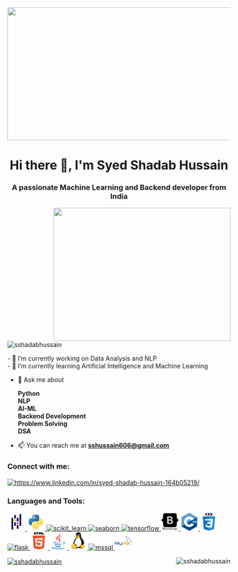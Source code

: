 <img align="center" src="https://www.simplilearn.com/ice9/free_resources_article_thumb/Convolutional_Neural_Network_Tutorial.jpg" width="1200" height="300">
<h1 align="center">Hi there 👋, I'm Syed Shadab Hussain</h1>
<h3 align="center">A passionate Machine Learning and Backend developer from India</h3>
<img align="right" src="https://cdn.dribbble.com/users/1162077/screenshots/3848914/programmer.gif"  width="400" height="300">
<p align="left"> <img src="https://komarev.com/ghpvc/?username=sshadabhussain&label=Profile%20views&color=0e75b6&style=flat" alt="sshadabhussain" /> </p>
<div>- 🔭 I’m currently working on Data Analysis and NLP</div>
<div>- 🌱 I’m currently learning Artificial Intelligence and Machine Learning</div>

- 💬 Ask me about <div> **Python </div> <div>  NLP </div> <div> AI-ML </div> <div> Backend Development </div> <div> Problem Solving </div> <div> DSA**</div>

- 📫 You can reach me at **sshussain606@gmail.com**

<h3 align="left">Connect with me:</h3>
<p align="left">
<a href="https://linkedin.com/in/https://www.linkedin.com/in/syed-shadab-hussain-164b05219/" target="blank"><img align="center" src="https://raw.githubusercontent.com/rahuldkjain/github-profile-readme-generator/master/src/images/icons/Social/linked-in-alt.svg" alt="https://www.linkedin.com/in/syed-shadab-hussain-164b05219/" height="30" width="40" /></a>
</p>

<h3 align="left">Languages and Tools:</h3>
<p align="left"> </a> <a href="https://pandas.pydata.org/" target="_blank" rel="noreferrer"> <img src="https://raw.githubusercontent.com/devicons/devicon/2ae2a900d2f041da66e950e4d48052658d850630/icons/pandas/pandas-original.svg" alt="pandas" width="40" height="40"/> </a> <a href="https://www.python.org" target="_blank" rel="noreferrer"> <img src="https://raw.githubusercontent.com/devicons/devicon/master/icons/python/python-original.svg" alt="python" width="40" height="40"/> </a> <a href="https://scikit-learn.org/" target="_blank" rel="noreferrer"> <img src="https://upload.wikimedia.org/wikipedia/commons/0/05/Scikit_learn_logo_small.svg" alt="scikit_learn" width="40" height="40"/> </a> <a href="https://seaborn.pydata.org/" target="_blank" rel="noreferrer"> <img src="https://seaborn.pydata.org/_images/logo-mark-lightbg.svg" alt="seaborn" width="40" height="40"/> </a> <a href="https://www.tensorflow.org" target="_blank" rel="noreferrer"> <img src="https://www.vectorlogo.zone/logos/tensorflow/tensorflow-icon.svg" alt="tensorflow" width="40" height="40"/> </a> 
<a href="https://getbootstrap.com" target="_blank" rel="noreferrer"> <img src="https://raw.githubusercontent.com/devicons/devicon/master/icons/bootstrap/bootstrap-plain-wordmark.svg" alt="bootstrap" width="40" height="40"/> </a> <a href="https://www.w3schools.com/cpp/" target="_blank" rel="noreferrer"> <img src="https://raw.githubusercontent.com/devicons/devicon/master/icons/cplusplus/cplusplus-original.svg" alt="cplusplus" width="40" height="40"/> </a> <a href="https://www.w3schools.com/css/" target="_blank" rel="noreferrer"> <img src="https://raw.githubusercontent.com/devicons/devicon/master/icons/css3/css3-original-wordmark.svg" alt="css3" width="40" height="40"/> </a> <a href="https://flask.palletsprojects.com/" target="_blank" rel="noreferrer"> <img src="https://www.vectorlogo.zone/logos/pocoo_flask/pocoo_flask-icon.svg" alt="flask" width="40" height="40"/> </a> <a href="https://www.w3.org/html/" target="_blank" rel="noreferrer"> <img src="https://raw.githubusercontent.com/devicons/devicon/master/icons/html5/html5-original-wordmark.svg" alt="html5" width="40" height="40"/> </a> <a href="https://www.java.com" target="_blank" rel="noreferrer"> <img src="https://raw.githubusercontent.com/devicons/devicon/master/icons/java/java-original.svg" alt="java" width="40" height="40"/> </a> <a href="https://www.linux.org/" target="_blank" rel="noreferrer"> <img src="https://raw.githubusercontent.com/devicons/devicon/master/icons/linux/linux-original.svg" alt="linux" width="40" height="40"/> </a> <a href="https://www.microsoft.com/en-us/sql-server" target="_blank" rel="noreferrer"> <img src="https://www.svgrepo.com/show/303229/microsoft-sql-server-logo.svg" alt="mssql" width="40" height="40"/> </a> <a href="https://www.mysql.com/" target="_blank" rel="noreferrer"> <img src="https://raw.githubusercontent.com/devicons/devicon/master/icons/mysql/mysql-original-wordmark.svg" alt="mysql" width="40" height="40"/> 
</p>
<p>
<img align="center" src="https://github-readme-stats.vercel.app/api/top-langs?username=sshadabhussain&show_icons=true&locale=en&layout=compact" alt="sshadabhussain" />
<img align="right" src="https://github-readme-stats.vercel.app/api?username=sshadabhussain&show_icons=true&locale=en" alt="sshadabhussain" /></p>

